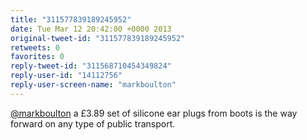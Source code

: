 ```yaml
---
title: "311577839189245952"
date: Tue Mar 12 20:42:00 +0000 2013
original-tweet-id: "311577839189245952"
retweets: 0
favorites: 0
reply-tweet-id: "311568710454349824"
reply-user-id: "14112756"
reply-user-screen-name: "markboulton"
---
```

<a href="https://twitter.com/markboulton">@markboulton</a> a £3.89 set of silicone ear plugs from boots is the way forward on any type of public transport.
